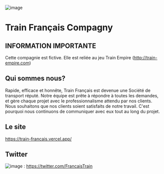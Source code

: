 ![image](img/images/bannière.jpg)
# Train Français Compagny

## INFORMATION IMPORTANTE

Cette compagnie est fictive. Elle est reliée au jeu Train Empire (http://train-empire.com)

## Qui sommes nous?

Rapide, efficace et honnête, Train Français est devenue une Société de transport réputé. Notre équipe est prête à répondre à toutes les demandes, et gère chaque projet avec le professionnalisme attendu par nos clients. Nous souhaitons que nos clients soient satisfaits de notre travail. C'est pourquoi nous continuons de communiquer avec eux tout au long du projet.

## Le site

https://train-francais.vercel.app/

## Twitter

![image](https://user-images.githubusercontent.com/59665309/110777307-466e3b80-8261-11eb-9ccb-959cc3ffb572.png) : https://twitter.com/FrancaisTrain
